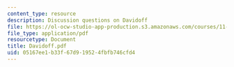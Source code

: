 ```yaml
---
content_type: resource
description: Discussion questions on Davidoff
file: https://ol-ocw-studio-app-production.s3.amazonaws.com/courses/11-201-gateway-planning-action-fall-2002/05167ee1b33f67d919524fbfb746cfd4_Davidoff.pdf
file_type: application/pdf
resourcetype: Document
title: Davidoff.pdf
uid: 05167ee1-b33f-67d9-1952-4fbfb746cfd4
---
```

